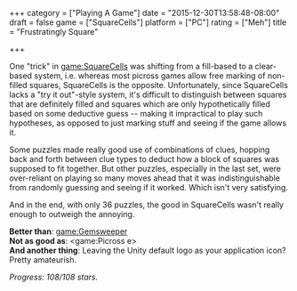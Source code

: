 +++
category = ["Playing A Game"]
date = "2015-12-30T13:58:48-08:00"
draft = false
game = ["SquareCells"]
platform = ["PC"]
rating = ["Meh"]
title = "Frustratingly Square"

+++

One "trick" in <game:SquareCells> was shifting from a fill-based to a clear-based system, i.e. whereas most picross games allow free marking of non-filled squares, SquareCells is the opposite.  Unfortunately, since SquareCells lacks a "try it out"-style system, it's difficult to distinguish between squares that are definitely filled and squares which are only hypothetically filled based on some deductive guess -- making it impractical to play such hypotheses, as opposed to just marking stuff and seeing if the game allows it.

Some puzzles made really good use of combinations of clues, hopping back and forth between clue types to deduct how a block of squares was supposed to fit together.  But other puzzles, especially in the last set, were over-reliant on playing so many moves ahead that it was indistinguishable from randomly guessing and seeing if it worked.  Which isn't very satisfying.

And in the end, with only 36 puzzles, the good in SquareCells wasn't really enough to outweigh the annoying.

<b>Better than</b>: <game:Gemsweeper>  
<b>Not as good as</b>: <game:Picross e>  
<b>And another thing</b>: Leaving the Unity default logo as your application icon?  Pretty amateurish.

<i>Progress: 108/108 stars.</i>
